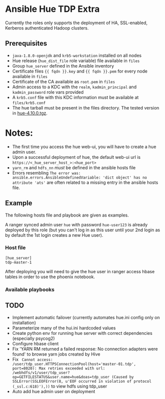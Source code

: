 # Ansible Hue TDP Extra

Currently the roles only supports the deployment of HA, SSL-enabled, Kerberos authenticated Hadoop clusters.

## Prerequisites

- `java-1.8.0-openjdk` and `krb5-workstation` installed on all nodes
- Hue release (`hue_dist_file` role variable) file available in `files`
- Group `hue_server` defined in the Ansible inventory
- Certificate files `{{ fqdn }}.key` and `{{ fqdn }}.pem` for every node available in `files`
- Certificate of the CA available as `root.pem` in `files`
- Admin access to a KDC with the `realm`, `kadmin_principal` and `kadmin_password` role vars provided
- A `krb5.conf` file with this KDC information must be available at `files/krb5.conf`
- The hue tarball must be present in the files directory. The tested version in [hue-4.10.0.tgz](https://cdn.gethue.com/downloads/hue-4.10.0.tgz).

# Notes:
- The first time you access the hue web-ui, you will have to create a hue admin user.
- Upon a successful deployment of hue, the default web-ui url is `https://<_hue_server_host_>:<hue_port>`
- `yarn_rm` and `hdfs_nn` *must* be defined in the ansible hosts file
- Errors resembling `The error was: ansible.errors.AnsibleUndefinedVariable: 'dict object' has no attribute 'ats'` are often related to a missing entry in the ansible hosts file.

## Example

The following hosts file and playbook are given as examples.

A ranger synced admin user `hue` with password `hue-user123` is already deployed by this role (but you can't log in as this user until your 2nd login as by default the 1st login creates a new Hue user).

### Host file

```
[hue_server]
tdp-master-1
```

After deploying you will need to give the hue user in ranger access hbase tables in order to use the phoenix notebook.

### Available playbooks

## TODO

- Implement automatic failover (currently automates hue.ini config only on installation)
- Parameterize many of the hui.ini hardcoded values
- Create python env for running hue server with correct dependencies (especially psycog2)
- Configure hbase client
- Fix 'YARN RM returned a failed response: No connection adapters were found' to browse yarn jobs created by Hive
- Fix ` Cannot access: /user/tdp_user.HTTPSConnectionPool(host='master-01.tdp', port=8020): Max retries exceeded with url: /webhdfs/v1/user/tdp_user?op=GETFILESTATUS&user.name=hue&doas=tdp_user (Caused by SSLError(SSLEOFError(8, u'EOF occurred in violation of protocol (_ssl.c:618)'),))` to view hdfs using tdp_user
- Auto add hue admin user on deployment
